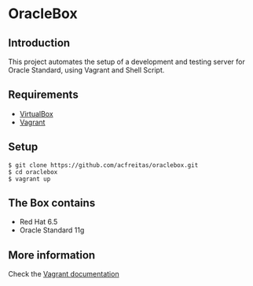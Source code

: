 OracleBox
====

## Introduction

This project automates the setup of a development and testing server for Oracle Standard, using Vagrant and Shell Script.

## Requirements

* [VirtualBox](https://www.virtualbox.org) 
* [Vagrant](http://vagrantup.com)

## Setup

    $ git clone https://github.com/acfreitas/oraclebox.git
    $ cd oraclebox
    $ vagrant up

## The Box contains

- Red Hat 6.5
- Oracle Standard 11g

## More information
Check the [Vagrant documentation](http://vagrantup.com/v1/docs/index.html)